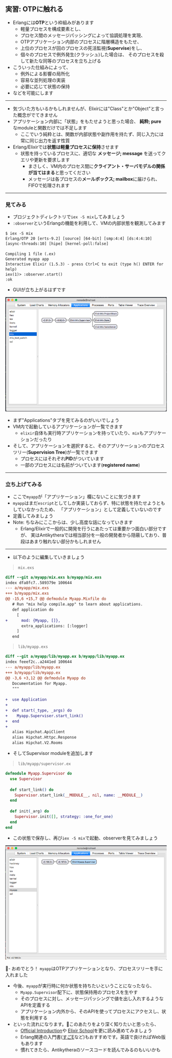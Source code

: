## 実習: OTPに触れる

- Erlangには**OTP**という枠組みがあります
    - 軽量プロセスを構成要素とし、
    - プロセス間のメッセージパッシングによって協調処理を実現、
    - OTPアプリケーション内部のプロセスに階層構造をもたせ、
    - 上位のプロセスが回のプロセスの死活監視(**Supervise**)をし、
    - 個々のプロセスで例外発生(クラッシュ)した場合は、
      そのプロセスを殺して新たな同等のプロセスを立ち上げる
- こういった仕組みによって、
    - 例外による影響の局所化
    - 容易な並列処理の実装
    - 必要に応じて状態の保持
- などを可能にします

---

- 気づいた方もいるかもしれませんが、Elixirには"Class"とか"Object"と言った概念がでてきません
- アプリケーション内部に「状態」をもたせようと思った場合、 **純粋; pure** なmoduleと関数だけでは不足します
    - ここでいう純粋とは、関数が内部状態や副作用を持たず、同じ入力には常に同じ出力を返す性質
- Erlang/Elixirでは**状態は軽量プロセスに保持**させます
    - 状態を持っているプロセスに、適切な **メッセージ; message** を送ってクエリや更新を要求します
        - まさしく、VM内のプロセス間に**クライアント・サーバモデルの関係が当てはまる**と思ってください
        - メッセージは各プロセスの**メールボックス; mailbox**に届けられ、FIFOで処理されます

---

### 見てみる

- プロジェクトディレクトリで`iex -S mix`してみましょう
- `:observer`というErlangの機能を利用して、VMの内部状態を観測してみます

```
$ iex -S mix
Erlang/OTP 20 [erts-9.2] [source] [64-bit] [smp:4:4] [ds:4:4:10] [async-threads:10] [hipe] [kernel-poll:false]

Compiling 1 file (.ex)
Generated myapp app
Interactive Elixir (1.5.3) - press Ctrl+C to exit (type h() ENTER for help)
iex(1)> :observer.start()
:ok
```

- GUIが立ち上がるはずです

[![observer](observer.png)](observer.png)

- まず"Applications"タブを見てみるのがいいでしょう
- VM内で起動しているアプリケーションが一覧できます
    - `elixir`自体も実行時アプリケーションを持っていたり、`mix`もアプリケーションだったり
- そして、アプリケーションを選択すると、そのアプリケーションのプロセスツリー(**Supervision Tree**)が一覧できます
    - プロセスにはそれぞれ**PID**がついています
    - 一部のプロセスには名前がついています(**registered name**)

---

### 立ち上げてみる

- ここで`myapp`が「アプリケーション」欄にないことに気づきます
- `myapp`はまだ`escript`としてしか実装しておらず、特に状態を持たせようともしていなかったため、
  「アプリケーション」として定義していないのです
- 定義してみましょう
- Note: ちなみにここからは、少し高度な話になっていきます
    - Erlang/Elixirで一般的に開発を行うにあたっては重要かつ面白い部分ですが、
      実はAntikytheraでは相当部分を一般の開発者から隠蔽しており、普段はあまり触れない部分かもしれません

---

- 以下のように編集していきましょう

> `mix.exs`

```diff
diff --git a/myapp/mix.exs b/myapp/mix.exs
index dfa8fc7..589379e 100644
--- a/myapp/mix.exs
+++ b/myapp/mix.exs
@@ -15,6 +15,7 @@ defmodule Myapp.Mixfile do
   # Run "mix help compile.app" to learn about applications.
   def application do
     [
+      mod: {Myapp, []},
       extra_applications: [:logger]
     ]
   end
```

> `lib/myapp.exs`

```diff
diff --git a/myapp/lib/myapp.ex b/myapp/lib/myapp.ex
index feeef2c..a2441ed 100644
--- a/myapp/lib/myapp.ex
+++ b/myapp/lib/myapp.ex
@@ -3,6 +3,12 @@ defmodule Myapp do
   Documentation for Myapp.
   """

+  use Application
+
+  def start(_type, _args) do
+    Myapp.Superviser.start_link()
+  end
+
   alias Hipchat.ApiClient
   alias Hipchat.Httpc.Response
   alias Hipchat.V2.Rooms
```

- そしてSupervisor moduleを追加します

> `lib/myapp/supervisor.ex`

```elixir
defmodule Myapp.Supervisor do
  use Supervisor

  def start_link() do
    Supervisor.start_link(__MODULE__, nil, name: __MODULE__)
  end

  def init(_arg) do
    Supervisor.init([], strategy: :one_for_one)
  end
end
```

- この状態で保存し、再び`iex -S mix`で起動、observerを見てみましょう

[![supervisor](sup.png)](sup.png)

- おめでとう！ `myapp`はOTPアプリケーションとなり、プロセスツリーを手に入れました
- 今後、`myapp`が実行時に何か状態を持ちたいということになったなら、
    - `Myapp.Supervisor`配下に、状態保持用のプロセスを生やす
    - そのプロセスに対し、メッセージパッシングで値を出し入れするようなAPIを定義する
    - アプリケーション内外から、そのAPIを使ってプロセスにアクセスし、状態を利用する
- といった流れになります。このあたりをより深く知りたいと思ったら、
    - [Official Introduction](https://elixir-lang.org/getting-started/introduction.html)や
      [Elixir School](https://elixirschool.com/ja/lessons/basics/basics/)を更に読み進めてみましょう
    - Erlang関連の入門書([すごE](http://amzn.asia/9Vo8clh)など)もおすすめです。英語で良ければWeb版もあります
    - 慣れてきたら、Antikytheraのソースコードを読んでみるのもいいかも

